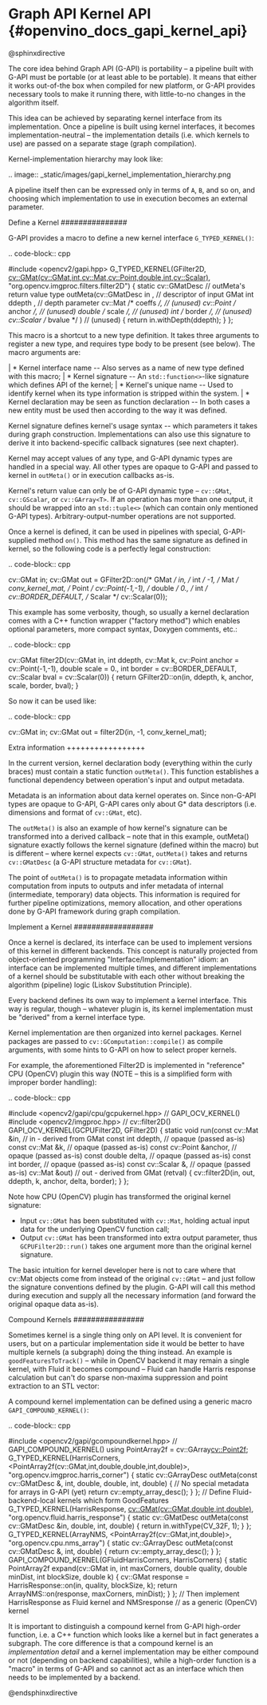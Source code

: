 # Graph API Kernel API {#openvino_docs_gapi_kernel_api}

@sphinxdirective

The core idea behind Graph API (G-API) is portability – a pipeline built with G-API must be portable (or at least able to be portable). It means that either it works out-of-the box when compiled for new platform, or G-API provides necessary tools to make it running there, with little-to-no changes in the algorithm itself.

This idea can be achieved by separating kernel interface from its implementation. Once a pipeline is built using kernel interfaces, it becomes implementation-neutral – the implementation details (i.e. which kernels to use) are passed on a separate stage (graph compilation).

Kernel-implementation hierarchy may look like:

.. image:: _static/images/gapi_kernel_implementation_hierarchy.png

A pipeline itself then can be expressed only in terms of ``A``, ``B``, and so on, and choosing which implementation to use in execution becomes an external parameter.

Define a Kernel
###############

G-API provides a macro to define a new kernel interface ``G_TYPED_KERNEL()``:

.. code-block:: cpp
   
   #include <opencv2/gapi.hpp>
   G_TYPED_KERNEL(GFilter2D,
                  <cv::GMat(cv::GMat,int,cv::Mat,cv::Point,double,int,cv::Scalar)>,
                  "org.opencv.imgproc.filters.filter2D")
   {
       static cv::GMatDesc                 // outMeta's return value type
       outMeta(cv::GMatDesc    in       ,  // descriptor of input GMat
               int             ddepth   ,  // depth parameter
               cv::Mat      /* coeffs */,  // (unused)
               cv::Point    /* anchor */,  // (unused)
               double       /* scale  */,  // (unused)
               int          /* border */,  // (unused)
               cv::Scalar   /* bvalue */ ) // (unused)
       {
           return in.withDepth(ddepth);
       }
   };


This macro is a shortcut to a new type definition. It takes three arguments to register a new type, and requires type body to be present (see below). The macro arguments are:

| * Kernel interface name -- Also serves as a name of new type defined with this macro;
| * Kernel signature -- An ``std::function<>``-like signature which defines API of the kernel;
| * Kernel's unique name -- Used to identify kernel when its type information is stripped within the system.
| * Kernel declaration may be seen as function declaration -- In both cases a new entity must be used then according to the way it was defined.

Kernel signature defines kernel's usage syntax -- which parameters it takes during graph construction. Implementations can also use this signature to derive it into backend-specific callback signatures (see next chapter).

Kernel may accept values of any type, and G-API dynamic types are handled in a special way. All other types are opaque to G-API and passed to kernel in `outMeta()` or in execution callbacks as-is.

Kernel's return value can only be of G-API dynamic type – ``cv::GMat``, ``cv::GScalar``, or ``cv::GArray<T>``. If an operation has more than one output, it should be wrapped into an ``std::tuple<>`` (which can contain only mentioned G-API types). Arbitrary-output-number operations are not supported.

Once a kernel is defined, it can be used in pipelines with special, G-API-supplied method ``on()``. This method has the same signature as defined in kernel, so the following code is a perfectly legal construction:

.. code-block:: cpp
   
   cv::GMat in;
   cv::GMat out = GFilter2D::on(/* GMat    */  in,
                                /* int     */  -1,
                                /* Mat     */  conv_kernel_mat,
                                /* Point   */  cv::Point(-1,-1),
                                /* double  */  0.,
                                /* int     */  cv::BORDER_DEFAULT,
                                /* Scalar  */  cv::Scalar(0));


This example has some verbosity, though, so usually a kernel declaration comes with a C++ function wrapper ("factory method") which enables optional parameters, more compact syntax, Doxygen comments, etc.:

.. code-block:: cpp
   
   cv::GMat filter2D(cv::GMat   in,
                     int        ddepth,
                     cv::Mat    k,
                     cv::Point  anchor  = cv::Point(-1,-1),
                     double     scale   = 0.,
                     int        border  = cv::BORDER_DEFAULT,
                     cv::Scalar bval    = cv::Scalar(0))
   {
       return GFilter2D::on(in, ddepth, k, anchor, scale, border, bval);
   }


So now it can be used like:

.. code-block:: cpp
   
   cv::GMat in;
   cv::GMat out = filter2D(in, -1, conv_kernel_mat);


Extra information
+++++++++++++++++

In the current version, kernel declaration body (everything within the curly braces) must contain a static function ``outMeta()``. This function establishes a functional dependency between operation's input and output metadata.

Metadata is an information about data kernel operates on. Since non-G-API types are opaque to G-API, G-API cares only about G* data descriptors (i.e. dimensions and format of ``cv::GMat``, etc).

The ``outMeta()`` is also an example of how kernel's signature can be transformed into a derived callback – note that in this example, outMeta() signature exactly follows the kernel signature (defined within the macro) but is different – where kernel expects ``cv::GMat``, ``outMeta()`` takes and returns ``cv::GMatDesc`` (a G-API structure metadata for ``cv::GMat``).

The point of ``outMeta()`` is to propagate metadata information within computation from inputs to outputs and infer metadata of internal (intermediate, temporary) data objects. This information is required for further pipeline optimizations, memory allocation, and other operations done by G-API framework during graph compilation.

Implement a Kernel
##################

Once a kernel is declared, its interface can be used to implement versions of this kernel in different backends. This concept is naturally projected from object-oriented programming "Interface/Implementation" idiom: an interface can be implemented multiple times, and different implementations of a kernel should be substitutable with each other without breaking the algorithm (pipeline) logic (Liskov Substitution Principle).

Every backend defines its own way to implement a kernel interface. This way is regular, though – whatever plugin is, its kernel implementation must be "derived" from a kernel interface type.

Kernel implementation are then organized into kernel packages. Kernel packages are passed to ``cv::GComputation::compile()`` as compile arguments, with some hints to G-API on how to select proper kernels.

For example, the aforementioned Filter2D is implemented in "reference" CPU (OpenCV) plugin this way (NOTE – this is a simplified form with improper border handling):

.. code-block:: cpp

   #include <opencv2/gapi/cpu/gcpukernel.hpp>     // GAPI_OCV_KERNEL()
   #include <opencv2/imgproc.hpp>                 // cv::filter2D()
   GAPI_OCV_KERNEL(GCPUFilter2D, GFilter2D)
   {
       static void
       run(const cv::Mat    &in,       // in - derived from GMat
           const int         ddepth,   // opaque (passed as-is)
           const cv::Mat    &k,        // opaque (passed as-is)
           const cv::Point  &anchor,   // opaque (passed as-is)
           const double      delta,    // opaque (passed as-is)
           const int         border,   // opaque (passed as-is)
           const cv::Scalar &,         // opaque (passed as-is)
           cv::Mat          &out)      // out - derived from GMat (retval)
       {
           cv::filter2D(in, out, ddepth, k, anchor, delta, border);
       }
   };


Note how CPU (OpenCV) plugin has transformed the original kernel signature:

* Input ``cv::GMat`` has been substituted with ``cv::Mat``, holding actual input data for the underlying OpenCV function call;
* Output ``cv::GMat`` has been transformed into extra output parameter, thus ``GCPUFilter2D::run()`` takes one argument more than the original kernel signature.

The basic intuition for kernel developer here is not to care where that cv::Mat objects come from instead of the original ``cv::GMat`` – and just follow the signature conventions defined by the plugin. G-API will call this method during execution and supply all the necessary information (and forward the original opaque data as-is).

Compound Kernels
################

Sometimes kernel is a single thing only on API level. It is convenient for users, but on a particular implementation side it would be better to have multiple kernels (a subgraph) doing the thing instead. An example is ``goodFeaturesToTrack()`` – while in OpenCV backend it may remain a single kernel, with Fluid it becomes compound – Fluid can handle Harris response calculation but can't do sparse non-maxima suppression and point extraction to an STL vector:

A compound kernel implementation can be defined using a generic macro ``GAPI_COMPOUND_KERNEL()``:

.. code-block:: cpp
   
   #include <opencv2/gapi/gcompoundkernel.hpp>       // GAPI_COMPOUND_KERNEL()
   using PointArray2f = cv::GArray<cv::Point2f>;
   G_TYPED_KERNEL(HarrisCorners,
                  <PointArray2f(cv::GMat,int,double,double,int,double)>,
                  "org.opencv.imgproc.harris_corner")
   {
       static cv::GArrayDesc outMeta(const cv::GMatDesc &,
                                     int,
                                     double,
                                     double,
                                     int,
                                     double)
       {
           // No special metadata for arrays in G-API (yet)
           return cv::empty_array_desc();
       }
   };
   // Define Fluid-backend-local kernels which form GoodFeatures
   G_TYPED_KERNEL(HarrisResponse,
                  <cv::GMat(cv::GMat,double,int,double)>,
                  "org.opencv.fluid.harris_response")
   {
       static cv::GMatDesc outMeta(const cv::GMatDesc &in,
                                   double,
                                   int,
                                   double)
       {
           return in.withType(CV_32F, 1);
       }
   };
   G_TYPED_KERNEL(ArrayNMS,
                  <PointArray2f(cv::GMat,int,double)>,
                  "org.opencv.cpu.nms_array")
   {
       static cv::GArrayDesc outMeta(const cv::GMatDesc &,
                                     int,
                                     double)
       {
           return cv::empty_array_desc();
       }
   };
   GAPI_COMPOUND_KERNEL(GFluidHarrisCorners, HarrisCorners)
   {
       static PointArray2f
       expand(cv::GMat in,
              int      maxCorners,
              double   quality,
              double   minDist,
              int      blockSize,
              double   k)
       {
           cv::GMat response = HarrisResponse::on(in, quality, blockSize, k);
           return ArrayNMS::on(response, maxCorners, minDist);
       }
   };
   // Then implement HarrisResponse as Fluid kernel and NMSresponse
   // as a generic (OpenCV) kernel

It is important to distinguish a compound kernel from G-API high-order function, i.e. a C++ function which looks like a kernel but in fact generates a subgraph. The core difference is that a compound kernel is an *implementation detail* and a kernel implementation may be either compound or not (depending on backend capabilities), while a high-order function is a "macro" in terms of G-API and so cannot act as an interface which then needs to be implemented by a backend.

@endsphinxdirective

